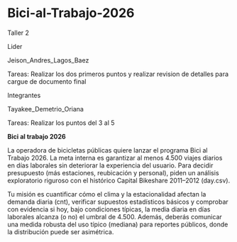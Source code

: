 # Bici-al-Trabajo-2026
Taller 2

Lider

Jeison_Andres_Lagos_Baez
 
Tareas: Realizar los dos primeros puntos y  realizar  revision de detalles para cargue de documento final

Integrantes

Tayakee_Demetrio_Oriana 

Tareas: Realizar los puntos del 3 al 5   

**Bici al trabajo 2026**

La operadora de bicicletas públicas quiere lanzar el programa Bici al Trabajo 2026. La meta interna es garantizar al menos 4.500 viajes diarios en días laborales sin deteriorar la experiencia del usuario. Para decidir presupuesto (más estaciones, reubicación y personal), piden un análisis exploratorio riguroso con el histórico Capital Bikeshare 2011–2012 (day.csv).

Tu misión es cuantificar cómo el clima y la estacionalidad afectan la demanda diaria (cnt), verificar supuestos estadísticos básicos y comprobar con evidencia si hoy, bajo condiciones típicas, la media diaria en días laborales alcanza (o no) el umbral de 4.500. Además, deberás comunicar una medida robusta del uso típico (mediana) para reportes públicos, donde la distribución puede ser asimétrica.

